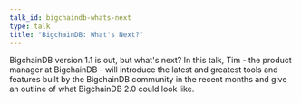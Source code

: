 ```yaml
---
talk_id: bigchaindb-whats-next
type: talk
title: "BigchainDB: What's Next?"
---
```


BigchainDB version 1.1 is out, but what's next? In this talk, Tim - the product manager at BigchainDB - will introduce the latest and greatest tools and features built by the BigchainDB community in the recent months and give an outline of what BigchainDB 2.0 could look like.
